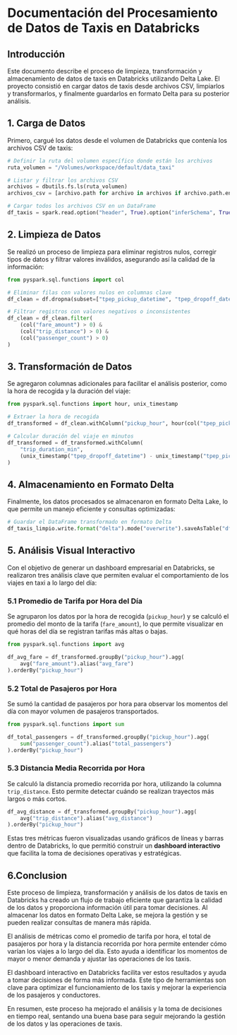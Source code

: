 # Documentación del Procesamiento de Datos de Taxis en Databricks

## Introducción

Este documento describe el proceso de limpieza, transformación y almacenamiento de datos de taxis en Databricks utilizando Delta Lake. El proyecto consistió en cargar datos de taxis desde archivos CSV, limpiarlos y transformarlos, y finalmente guardarlos en formato Delta para su posterior análisis.

## 1. Carga de Datos

Primero, cargué los datos desde el volumen de Databricks que contenía los archivos CSV de taxis:

```python
# Definir la ruta del volumen específico donde están los archivos
ruta_volumen = "/Volumes/workspace/default/data_taxi"

# Listar y filtrar los archivos CSV
archivos = dbutils.fs.ls(ruta_volumen)
archivos_csv = [archivo.path for archivo in archivos if archivo.path.endswith(".csv")]

# Cargar todos los archivos CSV en un DataFrame
df_taxis = spark.read.option("header", True).option("inferSchema", True).csv(ruta_volumen)
```

## 2. Limpieza de Datos

Se realizó un proceso de limpieza para eliminar registros nulos, corregir tipos de datos y filtrar valores inválidos, asegurando así la calidad de la información:

```python
from pyspark.sql.functions import col

# Eliminar filas con valores nulos en columnas clave
df_clean = df.dropna(subset=["tpep_pickup_datetime", "tpep_dropoff_datetime", "fare_amount"])

# Filtrar registros con valores negativos o inconsistentes
df_clean = df_clean.filter(
    (col("fare_amount") > 0) & 
    (col("trip_distance") > 0) & 
    (col("passenger_count") > 0)
)
```

## 3. Transformación de Datos

Se agregaron columnas adicionales para facilitar el análisis posterior, como la hora de recogida y la duración del viaje:

```python
from pyspark.sql.functions import hour, unix_timestamp

# Extraer la hora de recogida
df_transformed = df_clean.withColumn("pickup_hour", hour(col("tpep_pickup_datetime")))

# Calcular duración del viaje en minutos
df_transformed = df_transformed.withColumn(
    "trip_duration_min",
    (unix_timestamp("tpep_dropoff_datetime") - unix_timestamp("tpep_pickup_datetime")) / 60
)
```

## 4. Almacenamiento en Formato Delta

Finalmente, los datos procesados se almacenaron en formato Delta Lake, lo que permite un manejo eficiente y consultas optimizadas:

```python
# Guardar el DataFrame transformado en formato Delta
df_taxis_limpio.write.format("delta").mode("overwrite").saveAsTable("df_limpio_delta")
```

## 5. Análisis Visual Interactivo

Con el objetivo de generar un dashboard empresarial en Databricks, se realizaron tres análisis clave que permiten evaluar el comportamiento de los viajes en taxi a lo largo del día:

### 5.1 Promedio de Tarifa por Hora del Día

Se agruparon los datos por la hora de recogida (`pickup_hour`) y se calculó el promedio del monto de la tarifa (`fare_amount`), lo que permite visualizar en qué horas del día se registran tarifas más altas o bajas.

```python
from pyspark.sql.functions import avg

df_avg_fare = df_transformed.groupBy("pickup_hour").agg(
    avg("fare_amount").alias("avg_fare")
).orderBy("pickup_hour")
```

### 5.2 Total de Pasajeros por Hora

Se sumó la cantidad de pasajeros por hora para observar los momentos del día con mayor volumen de pasajeros transportados.

```python
from pyspark.sql.functions import sum

df_total_passengers = df_transformed.groupBy("pickup_hour").agg(
    sum("passenger_count").alias("total_passengers")
).orderBy("pickup_hour")
```

### 5.3 Distancia Media Recorrida por Hora

Se calculó la distancia promedio recorrida por hora, utilizando la columna `trip_distance`. Esto permite detectar cuándo se realizan trayectos más largos o más cortos.

```python
df_avg_distance = df_transformed.groupBy("pickup_hour").agg(
    avg("trip_distance").alias("avg_distance")
).orderBy("pickup_hour")
```

Estas tres métricas fueron visualizadas usando gráficos de líneas y barras dentro de Databricks, lo que permitió construir un **dashboard interactivo** que facilita la toma de decisiones operativas y estratégicas.

## 6.Conclusion
Este proceso de limpieza, transformación y análisis de los datos de taxis en Databricks ha creado un flujo de trabajo eficiente que garantiza la calidad de los datos y proporciona información útil para tomar decisiones. Al almacenar los datos en formato Delta Lake, se mejora la gestión y se pueden realizar consultas de manera más rápida.

El análisis de métricas como el promedio de tarifa por hora, el total de pasajeros por hora y la distancia recorrida por hora permite entender cómo varían los viajes a lo largo del día. Esto ayuda a identificar los momentos de mayor o menor demanda y ajustar las operaciones de los taxis.

El dashboard interactivo en Databricks facilita ver estos resultados y ayuda a tomar decisiones de forma más informada. Este tipo de herramientas son clave para optimizar el funcionamiento de los taxis y mejorar la experiencia de los pasajeros y conductores.

En resumen, este proceso ha mejorado el análisis y la toma de decisiones en tiempo real, sentando una buena base para seguir mejorando la gestión de los datos y las operaciones de taxis.
